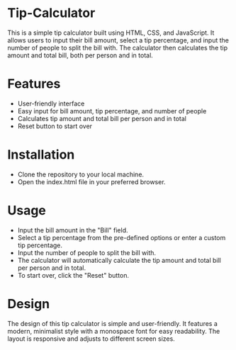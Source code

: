 # Tip-Calculator


This is a simple tip calculator built using HTML, CSS, and JavaScript. It allows users to input their bill amount, select a tip percentage, and input the number of people to split the bill with. The calculator then calculates the tip amount and total bill, both per person and in total.

# Features
- User-friendly interface
- Easy input for bill amount, tip percentage, and number of people
- Calculates tip amount and total bill per person and in total
- Reset button to start over

# Installation

- Clone the repository to your local machine.
- Open the index.html file in your preferred browser.

# Usage
- Input the bill amount in the "Bill" field.
- Select a tip percentage from the pre-defined options or enter a custom tip percentage.
- Input the number of people to split the bill with.
- The calculator will automatically calculate the tip amount and total bill per person and in total.
- To start over, click the "Reset" button.

# Design
The design of this tip calculator is simple and user-friendly. It features a modern, minimalist style with a monospace font for easy readability. The layout is responsive and adjusts to different screen sizes.
